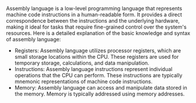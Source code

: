   Assembly language is a low-level programming language that represents machine code instructions in a human-readable form. It provides a direct correspondence between the instructions and the underlying hardware, making it ideal for tasks that require fine-grained control over the system's resources. Here is a detailed explanation of the basic knowledge and syntax of assembly language:

- Registers: Assembly language utilizes processor registers, which are small storage locations within the CPU. These registers are used for temporary storage, calculations, and data manipulation.
- Instructions: Assembly language instructions represent individual operations that the CPU can perform. These instructions are typically mnemonic representations of machine code instructions.
- Memory: Assembly language can access and manipulate data stored in the memory. Memory is typically addressed using memory addresses.
